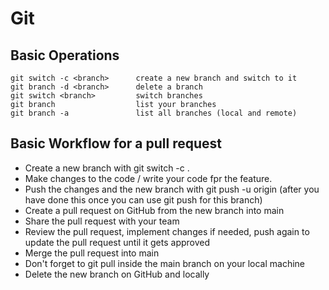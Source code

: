 # Git

## Basic Operations
```
git switch -c <branch>      create a new branch and switch to it
git branch -d <branch>	    delete a branch
git switch <branch>	        switch branches
git branch	                list your branches
git branch -a	            list all branches (local and remote)
```

## Basic Workflow for a pull request

- Create a new branch with git switch -c <branchname>.
- Make changes to the code / write your code fpr the feature.
- Push the changes and the new branch with git push -u origin <branchname> (after you have done this once you can use git push for this branch)
- Create a pull request on GitHub from the new branch into main
- Share the pull request with your team
- Review the pull request, implement changes if needed, push again to update the pull request until it gets approved
- Merge the pull request into main
- Don't forget to git pull inside the main branch on your local machine
- Delete the new branch on GitHub and locally